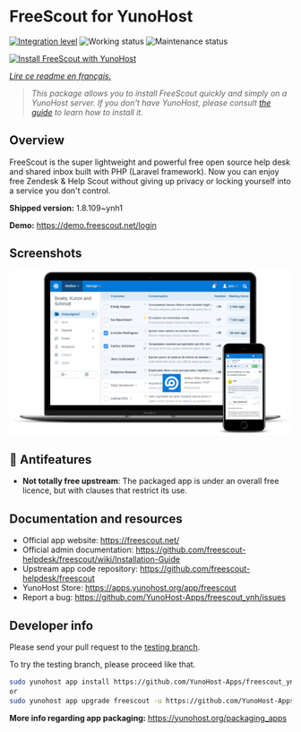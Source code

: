 <!--
N.B.: This README was automatically generated by https://github.com/YunoHost/apps/tree/master/tools/README-generator
It shall NOT be edited by hand.
-->

# FreeScout for YunoHost

[![Integration level](https://dash.yunohost.org/integration/freescout.svg)](https://dash.yunohost.org/appci/app/freescout) ![Working status](https://ci-apps.yunohost.org/ci/badges/freescout.status.svg) ![Maintenance status](https://ci-apps.yunohost.org/ci/badges/freescout.maintain.svg)

[![Install FreeScout with YunoHost](https://install-app.yunohost.org/install-with-yunohost.svg)](https://install-app.yunohost.org/?app=freescout)

*[Lire ce readme en français.](./README_fr.md)*

> *This package allows you to install FreeScout quickly and simply on a YunoHost server.
If you don't have YunoHost, please consult [the guide](https://yunohost.org/#/install) to learn how to install it.*

## Overview

FreeScout is the super lightweight and powerful free open source help desk and shared inbox built with PHP (Laravel framework). Now you can enjoy free Zendesk & Help Scout without giving up privacy or locking yourself into a service you don't control.

**Shipped version:** 1.8.109~ynh1

**Demo:** https://demo.freescout.net/login

## Screenshots

![Screenshot of FreeScout](./doc/screenshots/screenshot.png)

## :red_circle: Antifeatures

- **Not totally free upstream**: The packaged app is under an overall free licence, but with clauses that restrict its use.

## Documentation and resources

* Official app website: <https://freescout.net/>
* Official admin documentation: <https://github.com/freescout-helpdesk/freescout/wiki/Installation-Guide>
* Upstream app code repository: <https://github.com/freescout-helpdesk/freescout>
* YunoHost Store: <https://apps.yunohost.org/app/freescout>
* Report a bug: <https://github.com/YunoHost-Apps/freescout_ynh/issues>

## Developer info

Please send your pull request to the [testing branch](https://github.com/YunoHost-Apps/freescout_ynh/tree/testing).

To try the testing branch, please proceed like that.

``` bash
sudo yunohost app install https://github.com/YunoHost-Apps/freescout_ynh/tree/testing --debug
or
sudo yunohost app upgrade freescout -u https://github.com/YunoHost-Apps/freescout_ynh/tree/testing --debug
```

**More info regarding app packaging:** <https://yunohost.org/packaging_apps>
